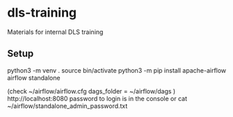 # dls-training
Materials for internal DLS training

## Setup

python3 -m venv .
source bin/activate
python3 -m pip install apache-airflow
airflow standalone

(check ~/airflow/airflow.cfg
     dags_folder = ~/airflow/dags
)
http://localhost:8080 password to login is in the console or cat ~/airflow/standalone_admin_password.txt

